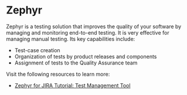 # Zephyr

Zephyr is a testing solution that improves the quality of your software by managing and monitoring end-to-end testing. It is very effective for managing manual testing. Its key capabilities include:
- Test-case creation
- Organization of tests by product releases and components
- Assignment of tests to the Quality Assurance team

Visit the following resources to learn more:

- [Zephyr for JIRA Tutorial: Test Management Tool](https://www.guru99.com/zephyr-agile-jira.html)
